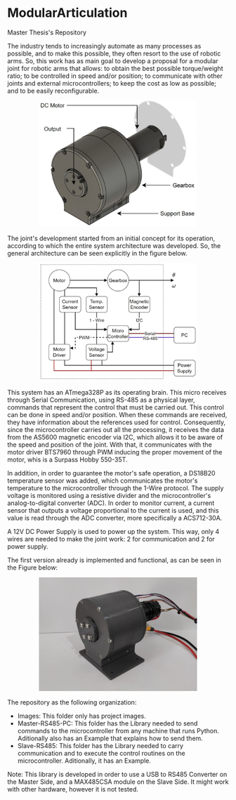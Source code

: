 # ModularArticulation
Master Thesis's Repository

The industry tends to increasingly automate as many processes as possible, and to make this possible, they often resort to the use of robotic arms. So, this work has as main goal to develop a proposal for a modular joint for robotic arms that allows: to obtain the best possible torque/weight ratio; to be controlled in speed and/or position; to communicate with other joints and external microcontrollers; to keep the cost as low as possible; and to be easily reconfigurable.

<p align="center">
  <img src="https://raw.githubusercontent.com/Marco201604163/ModularArticulation/main/Images/CompleteGearbox.jpg" width="360">
</p>


The joint's development started from an initial concept for its operation, according to which the entire system architecture was developed. So, the general architecture can be seen explicitly in the figure below.

<p align="center">
  <img src="https://raw.githubusercontent.com/Marco201604163/ModularArticulation/main/Images/SystemArch.jpg" width="360">
</p>

This system has an ATmega328P as its operating brain. This micro receives through Serial Communication, using RS-485 as a physical layer, commands that represent the control that must be carried out. This control can be done in speed and/or position. When these commands are received, they have information about the references used for control.
Consequently, since the microcontroller carries out all the processing, it receives the data from the AS5600 magnetic encoder via I2C, which allows it to be aware of the speed and position of the joint. With that, it communicates with the motor driver BTS7960 through PWM inducing the proper movement of the motor, whis is a Surpass Hobby 550-35T.

In addition, in order to guarantee the motor's safe operation, a DS18B20 temperature sensor was added, which communicates the motor's temperature to the microcontroller through the 1-Wire protocol. The supply voltage is monitored using a resistive divider and the microcontroller's analog-to-digital converter (ADC). In order to monitor current, a current sensor that outputs a voltage proportional to the current is used, and this value is read through the ADC converter, more specifically a ACS712-30A.

A 12V DC Power Supply is used to power up the system. This way, only 4 wires are needed to make the joint work: 2 for communication and 2 for power supply.

The first version already is implemented and functional, as can be seen in the Figure below:

<p align="center">
  <img src="https://raw.githubusercontent.com/Marco201604163/ModularArticulation/main/Images/PrintedBox.jpeg" width="360">
</p>

The repository as the following organization:
- Images: This folder only has project images.
- Master-RS485-PC: This folder has the Library needed to send commands to the microcontroller from any machine that runs Python. Aditionally also has an Example that explains how to send them.
- Slave-RS485: This folder has the Library needed to carry communication and to execute the control routines on the microcontroller. Aditionally, it has an Example.

Note: This library is developed in order to use a USB to RS485 Converter on the Master Side, and a MAX485CSA module on the Slave Side. It might work with other hardware, however it is not tested.
